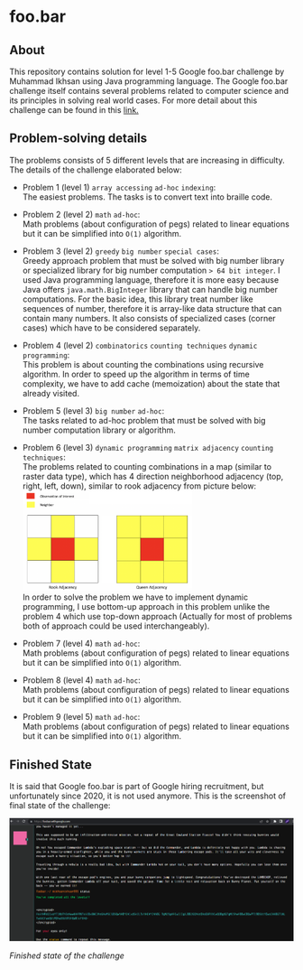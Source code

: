 # foo.bar

## About
This repository contains solution for level 1-5 Google foo.bar challenge by Muhammad Ikhsan using Java programming language. The Google foo.bar challenge itself contains several problems related to computer science and its principles in solving real world cases.
For more detail about this challenge can be found in this <a href ="https://towardsdatascience.com/my-google-foobar-journey-2d02e8150158"> link.</a>

## Problem-solving details
The problems consists of 5 different levels that are increasing in difficulty. The details of the challenge elaborated below:
- Problem 1 (level 1) `array accessing` `ad-hoc` `indexing`: <br>
The easiest problems. The tasks is to convert text into braille code.

- Problem 2 (level 2) `math` `ad-hoc`: <br>
Math problems (about configuration of pegs) related to linear equations but it can be simplified into `O(1)` algorithm.

- Problem 3 (level 2) `greedy` `big number` `special cases`: <br>
Greedy approach problem that must be solved with big number library or specialized library for big number computation `> 64 bit integer`.
I used Java programming language, therefore it is more easy because Java offers `java.math.BigInteger` library that can handle big number computations.
For the basic idea, this library treat number like sequences of number, therefore it is array-like data structure that can contain many numbers.
It also consists of specialized cases (corner cases) which have to be considered separately.

- Problem 4 (level 2) `combinatorics` `counting techniques` `dynamic programming`: <br>
This problem is about counting the combinations using recursive algorithm. In order to speed up the algorithm in terms of time complexity, we have to add cache (memoization) about the state that already visited.

- Problem 5 (level 3) `big number` `ad-hoc`: <br>
The tasks related to ad-hoc problem that must be solved with big number computation library or algorithm.

- Problem 6 (level 3) `dynamic programming` `matrix adjacency` `counting techniques`: <br>
The problems related to counting combinations in a map (similar to raster data type), which has 4 direction neighborhood adjacency (top, right, left, down), similar to rook adjacency from picture below:<img src="img/2.png" alt="final state" width="300"/> <br>
In order to solve the problem we have to implement dynamic programming, I use bottom-up approach in this problem unlike the problem 4 which use top-down approach (Actually for most of problems both of approach could be used interchangeably).

- Problem 7 (level 4) `math` `ad-hoc`: <br>
Math problems (about configuration of pegs) related to linear equations but it can be simplified into `O(1)` algorithm.

- Problem 8 (level 4) `math` `ad-hoc`: <br>
Math problems (about configuration of pegs) related to linear equations but it can be simplified into `O(1)` algorithm.

- Problem 9 (level 5) `math` `ad-hoc`: <br>
Math problems (about configuration of pegs) related to linear equations but it can be simplified into `O(1)` algorithm.

## Finished State
It is said that Google foo.bar is part of Google hiring recruitment, but unfortunately since 2020, it is not used anymore.
This is the screenshot of final state of the challenge:

<img src="img/1.PNG" alt="final state" width="700"/>

*Finished state of the challenge*


